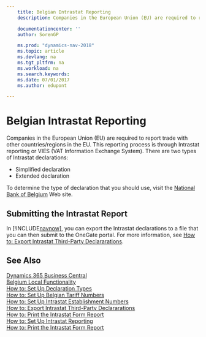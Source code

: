 ```yaml
---
    title: Belgian Intrastat Reporting
    description: Companies in the European Union (EU) are required to report trade with other countries/regions in the EU. This reporting process is through Intrastat reporting or VIES (VAT Information Exchange System).

    documentationcenter: ''
    author: SorenGP

    ms.prod: "dynamics-nav-2018"
    ms.topic: article
    ms.devlang: na
    ms.tgt_pltfrm: na
    ms.workload: na
    ms.search.keywords:
    ms.date: 07/01/2017
    ms.author: edupont

---
```

# Belgian Intrastat Reporting
Companies in the European Union (EU) are required to report trade with other countries/regions in the EU. This reporting process is through Intrastat reporting or VIES (VAT Information Exchange System). There are two types of Intrastat declarations:  

- Simplified declaration  
- Extended declaration  

To determine the type of declaration that you should use, visit the [National Bank of Belgium](https://www.nbb.be/) Web site.  

## Submitting the Intrastat Report  
In [!INCLUDE[navnow](../../includes/navnow_md.md)], you can export the Intrastat declarations to a file that you can then submit to the OneGate portal. For more information, see [How to: Export Intrastat Third-Party Declararations](how-to-export-intrastat-third-party-declararations.md).  

## See Also
[Dynamics 365 Business Central](/dynamics365/business-central/)  
[Belgium Local Functionality](belgium-local-functionality.md)   
 [How to: Set Up Declaration Types](how-to-set-up-declaration-types.md)   
 [How to: Set Up Belgian Tariff Numbers](how-to-set-up-belgian-tariff-numbers.md)   
 [How to: Set Up Intrastat Establishment Numbers](how-to-set-up-intrastat-establishment-numbers.md)   
 [How to: Export Intrastat Third-Party Declararations](how-to-export-intrastat-third-party-declararations.md)   
 [How to: Print the Intrastat Form Report](how-to-print-the-intrastat-form-report.md)   
[How to: Set Up Intrastat Reporting](../../finance-how-setup-report-intrastat.md)  
 [How to: Print the Intrastat Form Report](how-to-print-the-intrastat-form-report.md)
